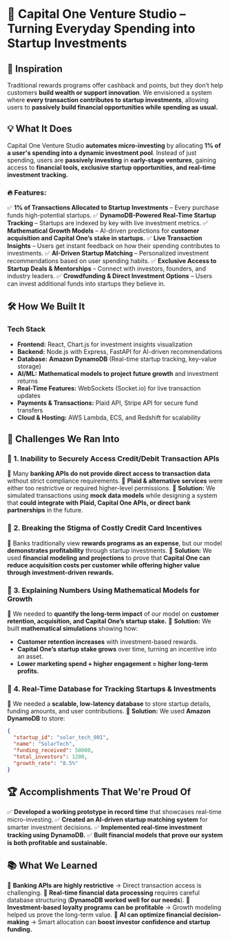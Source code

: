 # 🚀 Capital One Venture Studio – Turning Everyday Spending into Startup Investments

## 📌 Inspiration
Traditional rewards programs offer cashback and points, but they don’t help customers **build wealth or support innovation**. We envisioned a system where **every transaction contributes to startup investments**, allowing users to **passively build financial opportunities while spending as usual.**

## 💡 What It Does
Capital One Venture Studio **automates micro-investing** by allocating **1% of a user's spending into a dynamic investment pool**. Instead of just spending, users are **passively investing** in **early-stage ventures**, gaining access to **financial tools, exclusive startup opportunities, and real-time investment tracking.**

### 🔥 Features:
✅ **1% of Transactions Allocated to Startup Investments** – Every purchase funds high-potential startups.
✅ **DynamoDB-Powered Real-Time Startup Tracking** – Startups are indexed by key with live investment metrics.
✅ **Mathematical Growth Models** – AI-driven predictions for **customer acquisition and Capital One’s stake in startups.**
✅ **Live Transaction Insights** – Users get instant feedback on how their spending contributes to investments.
✅ **AI-Driven Startup Matching** – Personalized investment recommendations based on user spending habits.
✅ **Exclusive Access to Startup Deals & Mentorships** – Connect with investors, founders, and industry leaders.
✅ **Crowdfunding & Direct Investment Options** – Users can invest additional funds into startups they believe in.

## 🛠️ How We Built It
### **Tech Stack**
- **Frontend:** React, Chart.js for investment insights visualization
- **Backend:** Node.js with Express, FastAPI for AI-driven recommendations
- **Database:** **Amazon DynamoDB** (Real-time startup tracking, key-value storage)
- **AI/ML:** **Mathematical models to project future growth** and investment returns
- **Real-Time Features:** WebSockets (Socket.io) for live transaction updates
- **Payments & Transactions:** Plaid API, Stripe API for secure fund transfers
- **Cloud & Hosting:** AWS Lambda, ECS, and Redshift for scalability

## 🚧 Challenges We Ran Into
### 🔴 **1. Inability to Securely Access Credit/Debit Transaction APIs**
🔹 Many **banking APIs do not provide direct access to transaction data** without strict compliance requirements.
🔹 **Plaid & alternative services** were either too restrictive or required higher-level permissions.
🔹 **Solution:** We simulated transactions using **mock data models** while designing a system that **could integrate with Plaid, Capital One APIs, or direct bank partnerships** in the future.

### 🔴 **2. Breaking the Stigma of Costly Credit Card Incentives**
🔹 Banks traditionally view **rewards programs as an expense**, but our model **demonstrates profitability** through startup investments.
🔹 **Solution:** We used **financial modeling and projections** to prove that **Capital One can reduce acquisition costs per customer while offering higher value through investment-driven rewards.**

### 🔴 **3. Explaining Numbers Using Mathematical Models for Growth**
🔹 We needed to **quantify the long-term impact** of our model on **customer retention, acquisition, and Capital One’s startup stake.**
🔹 **Solution:** We built **mathematical simulations** showing how:
   - **Customer retention increases** with investment-based rewards.
   - **Capital One’s startup stake grows** over time, turning an incentive into an asset.
   - **Lower marketing spend + higher engagement = higher long-term profits.**

### 🔴 **4. Real-Time Database for Tracking Startups & Investments**
🔹 We needed a **scalable, low-latency database** to store startup details, funding amounts, and user contributions.
🔹 **Solution:** We used **Amazon DynamoDB** to store:
   ```json
   {
     "startup_id": "solar_tech_001",
     "name": "SolarTech",
     "funding_received": 50000,
     "total_investors": 1200,
     "growth_rate": "8.5%"
   }
   ```
## 🏆 Accomplishments That We're Proud Of
✅ **Developed a working prototype in record time** that showcases real-time micro-investing.
✅ **Created an AI-driven startup matching system** for smarter investment decisions.
✅ **Implemented real-time investment tracking using DynamoDB.**
✅ **Built financial models that prove our system is both profitable and sustainable.**

## 📚 What We Learned
🔹 **Banking APIs are highly restrictive** → Direct transaction access is challenging.
🔹 **Real-time financial data processing** requires careful database structuring (**DynamoDB worked well for our needs**).
🔹 **Investment-based loyalty programs can be profitable** → Growth modeling helped us prove the long-term value.
🔹 **AI can optimize financial decision-making** → Smart allocation can **boost investor confidence and startup funding.**
